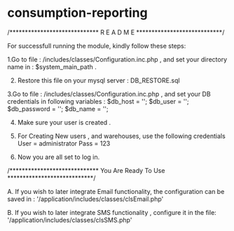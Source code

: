 # consumption-reporting
/***************************** R E A D    M E ****************************/

For successfull running the module, kindly follow these steps:

1.Go to file : /includes/classes/Configuration.inc.php , and set your directory name in  : $system_main_path .

2. Restore this file on your mysql server : DB_RESTORE.sql

3.Go to file : /includes/classes/Configuration.inc.php , and set your DB credentials in following variables : 
				$db_host 		= '';
				$db_user 		= '';
				$db_password 	= '';
				$db_name 		= '';
				
				
4. Make sure your user is created .

5. For Creating New users , and warehouses, use the following credentials 
				User	= administrator
				Pass	= 123
				
6. Now you are all set to log in.

/***************************** You Are Ready To Use ****************************/




A. If you wish to later integrate Email functionality, the configuration can be saved in : '/application/includes/classes/clsEmail.php'

B. If you wish to later integrate SMS functionality , configure it in the file: '/application/includes/classes/clsSMS.php'
